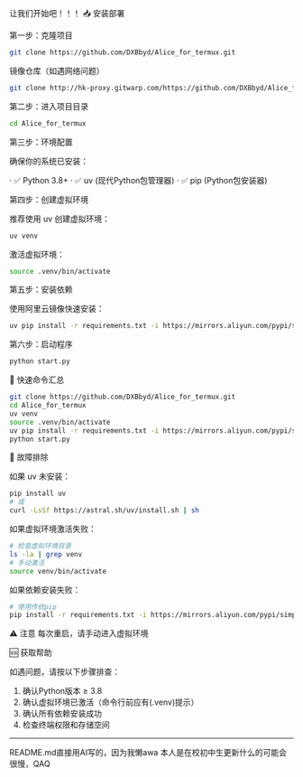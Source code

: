 让我们开始吧！！！
📥 安装部署

第一步：克隆项目

```bash
git clone https://github.com/DXBbyd/Alice_for_termux.git
```

镜像仓库（如遇网络问题）

```bash
git clone http://hk-proxy.gitwarp.com/https://github.com/DXBbyd/Alice_for_termux.git
```

第二步：进入项目目录

```bash
cd Alice_for_termux
```

第三步：环境配置

确保你的系统已安装：

· ✅ Python 3.8+
· ✅ uv (现代Python包管理器)
· ✅ pip (Python包安装器)

第四步：创建虚拟环境

推荐使用 uv 创建虚拟环境：

```bash
uv venv
```

激活虚拟环境：

```bash
source .venv/bin/activate
```

第五步：安装依赖

使用阿里云镜像快速安装：

```bash
uv pip install -r requirements.txt -i https://mirrors.aliyun.com/pypi/simple
```

第六步：启动程序

```bash
python start.py
```

🎯 快速命令汇总

```bash
git clone https://github.com/DXBbyd/Alice_for_termux.git
cd Alice_for_termux
uv venv
source .venv/bin/activate
uv pip install -r requirements.txt -i https://mirrors.aliyun.com/pypi/simple
python start.py
```

🔧 故障排除

如果 uv 未安装：

```bash
pip install uv
# 或
curl -LsSf https://astral.sh/uv/install.sh | sh
```

如果虚拟环境激活失败：

```bash
# 检查虚拟环境目录
ls -la | grep venv
# 手动激活
source venv/bin/activate
```

如果依赖安装失败：

```bash
# 使用传统pip
pip install -r requirements.txt -i https://mirrors.aliyun.com/pypi/simple
```

⚠️ 注意
每次重启，请手动进入虚拟环境

🆘 获取帮助

如遇问题，请按以下步骤排查：

1. 确认Python版本 ≥ 3.8
2. 确认虚拟环境已激活（命令行前应有(.venv)提示）
3. 确认所有依赖安装成功
4. 检查终端权限和存储空间

---
README.md直接用AI写的，因为我懒awa
本人是在校初中生更新什么的可能会很慢，QAQ
